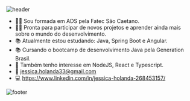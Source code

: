 ![header](https://capsule-render.vercel.app/api?type=wave&color=gradient&height=200&section=header&text=Meganekko&fontSize=90)

- 👩‍🎓 Sou formada em ADS pela Fatec São Caetano.
- 👩‍💻 Pronta para participar de novos projetos e aprender ainda mais sobre o mundo do desenvolvimento.
- 📚 Atualmente estou estudando: Java, Spring Boot e Angular. 
- 📚 Cursando o bootcamp de desenvolvimento Java pela Generation Brasil.
- 💜 Também tenho interesse em NodeJS, React e Typescript.
- 📩 jessica.holanda33@gmail.com
- 💻 https://www.linkedin.com/in/jessica-holanda-268453157/
 

![footer](https://capsule-render.vercel.app/api?type=wave&color=gradient&height=170&section=footer)


